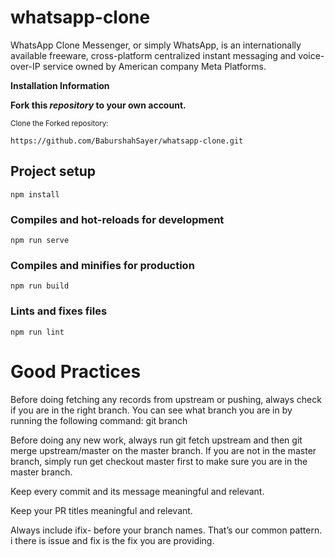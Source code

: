 # whatsapp-clone
WhatsApp Clone Messenger, or simply WhatsApp, is an internationally available freeware, cross-platform centralized instant messaging and voice-over-IP service owned by American company Meta Platforms.

**Installation Information**

**Fork this _repository_ to your own account.**

<sub>Clone the Forked repository:</sub>

```
https://github.com/BaburshahSayer/whatsapp-clone.git
```


## Project setup
```
npm install
```

### Compiles and hot-reloads for development
```
npm run serve
```

### Compiles and minifies for production
```
npm run build
```

### Lints and fixes files
```
npm run lint
```


# Good Practices

Before doing fetching any records from upstream or pushing, always check if you are in the right branch. You can see what branch you are in by running the following command: git branch

Before doing any new work, always run git fetch upstream and then git merge upstream/master on the master branch. If you are not in the master branch, simply run get checkout master first to make sure you are in the master branch.

Keep every commit and its message meaningful and relevant.

Keep your PR titles meaningful and relevant.

Always include ifix- before your branch names. That’s our common pattern. i there is issue and fix is the fix you are providing.
